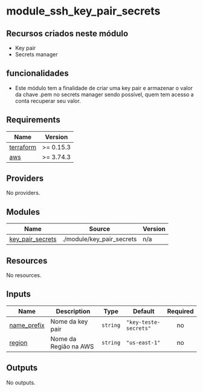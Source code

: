 # module_ssh_key_pair_secrets

## Recursos criados neste módulo
 * Key pair
 * Secrets manager

## funcionalidades
 - Este módulo tem a finalidade de criar uma key pair e armazenar o valor da chave .pem no secrets manager sendo possível, quem tem acesso a conta recuperar seu valor.

 
## Requirements

| Name | Version |
|------|---------|
| <a name="requirement_terraform"></a> [terraform](#requirement\_terraform) | >= 0.15.3 |
| <a name="requirement_aws"></a> [aws](#requirement\_aws) | >= 3.74.3 |

## Providers

No providers.

## Modules

| Name | Source | Version |
|------|--------|---------|
| <a name="module_key_pair_secrets"></a> [key\_pair\_secrets](#module\_key\_pair\_secrets) | ./module/key_pair_secrets | n/a |

## Resources

No resources.

## Inputs

| Name | Description | Type | Default | Required |
|------|-------------|------|---------|:--------:|
| <a name="input_name_prefix"></a> [name\_prefix](#input\_name\_prefix) | Nome da key pair | `string` | `"key-teste-secrets"` | no |
| <a name="input_region"></a> [region](#input\_region) | Nome da Região na AWS | `string` | `"us-east-1"` | no |

## Outputs

No outputs.
